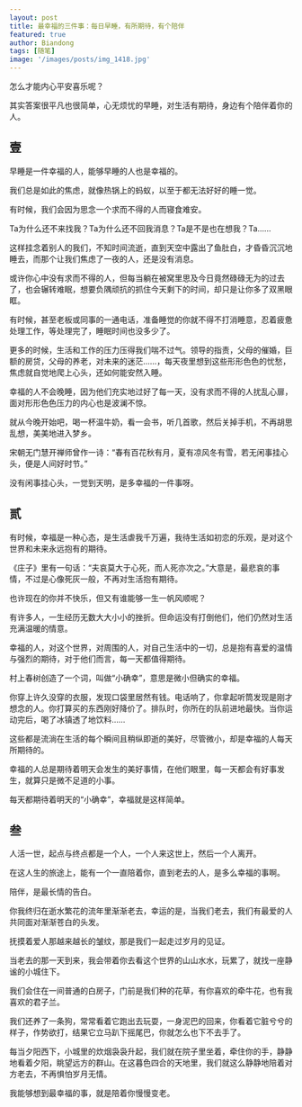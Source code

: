 ```yaml
---
layout: post
title: 最幸福的三件事：每日早睡，有所期待，有个陪伴
featured: true
author: Biandong
tags: [随笔]
image: '/images/posts/img_1418.jpg'
---
```

怎么才能内心平安喜乐呢？

其实答案很平凡也很简单，心无烦忧的早睡，对生活有期待，身边有个陪伴着你的人。

## 壹 

早睡是一件幸福的人，能够早睡的人也是幸福的。

我们总是如此的焦虑，就像热锅上的蚂蚁，以至于都无法好好的睡一觉。

有时候，我们会因为思念一个求而不得的人而寝食难安。

Ta为什么还不来找我？Ta为什么还不回我消息？Ta是不是也在想我？Ta……

这样挂念着别人的我们，不知时间流逝，直到天空中露出了鱼肚白，才昏昏沉沉地睡去，而那个让我们焦虑了一夜的人，还是没有消息。

或许你心中没有求而不得的人，但每当躺在被窝里思及今日竟然碌碌无为的过去了，也会辗转难眠，想要负隅顽抗的抓住今天剩下的时间，却只是让你多了双黑眼眶。

有时候，甚至老板或同事的一通电话，准备睡觉的你就不得不打消睡意，忍着疲惫处理工作，等处理完了，睡眠时间也没多少了。

更多的时候，生活和工作的压力压得我们喘不过气。领导的指责，父母的催婚，巨额的房贷，父母的养老，对未来的迷茫……，每天夜里想到这些形形色色的忧愁，焦虑就自觉地爬上心头，还如何能安然入睡。

幸福的人不会晚睡，因为他们充实地过好了每一天，没有求而不得的人扰乱心扉，面对形形色色压力的内心也是波澜不惊。

就从今晚开始吧，喝一杯温牛奶，看一会书，听几首歌，然后关掉手机，不再胡思乱想，美美地进入梦乡。

宋朝无门慧开禅师曾作一诗：“春有百花秋有月，夏有凉风冬有雪，若无闲事挂心头，便是人间好时节。”

没有闲事挂心头，一觉到天明，是多幸福的一件事呀。    

## 贰 

有时候，幸福是一种心态，是生活虐我千万遍，我待生活如初恋的乐观，是对这个世界和未来永远抱有的期待。

《庄子》里有一句话：“夫哀莫大于心死，而人死亦次之。”大意是，最悲哀的事情，不过是心像死灰一般，不再对生活抱有期待。

也许现在的你并不快乐，但又有谁能够一生一帆风顺呢？

有许多人，一生经历无数大大小小的挫折。但命运没有打倒他们，他们仍然对生活充满温暖的情意。

幸福的人，对这个世界，对周围的人，对自己生活中的一切，总是抱有喜爱的温情与强烈的期待，对于他们而言，每一天都值得期待。

村上春树创造了一个词，叫做“小确幸”，意思是微小但确实的幸福。

你穿上许久没穿的衣服，发现口袋里居然有钱。电话响了，你拿起听筒发现是刚才想念的人。你打算买的东西刚好降价了。排队时，你所在的队前进地最快。当你运动完后，喝了冰镇透了地饮料……

这些都是流淌在生活的每个瞬间且稍纵即逝的美好，尽管微小，却是幸福的人每天所期待的。

幸福的人总是期待着明天会发生的美好事情，在他们眼里，每一天都会有好事发生，就算只是微不足道的小事。

每天都期待着明天的“小确幸”，幸福就是这样简单。

## 叁 

人活一世，起点与终点都是一个人，一个人来这世上，然后一个人离开。

在这人生的旅途上，能有一个一直陪着你，直到老去的人，是多么幸福的事啊。

陪伴，是最长情的告白。

你我终归在逝水繁花的流年里渐渐老去，幸运的是，当我们老去，我们有最爱的人共同面对渐渐苍白的头发。

抚摸着爱人那越来越长的皱纹，那是我们一起走过岁月的见证。

当老去的那一天到来，我会带着你去看这个世界的山山水水，玩累了，就找一座静谧的小城住下。

我们会住在一间普通的白房子，门前是我们种的花草，有你喜欢的牵牛花，也有我喜欢的君子兰。

我们还养了一条狗，常常看着它跑出去玩耍，一身泥巴的回来，你看着它脏兮兮的样子，作势欲打，结果它立马趴下摇尾巴，你就怎么也下不去手了。

每当夕阳西下，小城里的炊烟袅袅升起，我们就在院子里坐着，牵住你的手，静静地看着夕阳，眺望远方的群山。在这暮色四合的天地里，我们就这么静静地陪着对方老去，不再惧怕岁月无情。

我能够想到最幸福的事，就是陪着你慢慢变老。